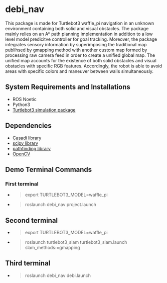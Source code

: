 # debi_nav
This package is made for Turtlebot3 waffle_pi navigation in an unknown environment containing both solid and visual obstacles. The package mainly relies on an A* path planning implementation in addition to a low level model predicitve controller for goal tracking. Moreover, the package integrates sensory information by superimposing the traditional map publihsed by gmapping method with another custom map formed by processing raw camera feed in order to create a unified global map. The unified map accounts for the existence of both solid obstacles and visual obstacles with specific RGB features. Accordingly, the robot is able to avoid areas with specific colors and maneuver between walls simultaneously.

## System Requirements and Installations
- ROS Noetic
- Python3
- [Turtlebot3 simulation package](https://emanual.robotis.com/docs/en/platform/turtlebot3/simulation/)

## Dependencies
- [Casadi library](https://web.casadi.org/get/)
- [scipy library](https://pypi.org/project/scipy/)
- [pathfinding library](https://github.com/brean/python-pathfinding)
- [OpenCV](https://pypi.org/project/opencv-python/)

## Demo Terminal Commands
### First terminal
- > export TURTLEBOT3_MODEL=waffle_pi
- > roslaunch debi_nav project.launch
## Second terminal
- > export TURTLEBOT3_MODEL=waffle_pi
- > roslaunch turtlebot3_slam turtlebot3_slam.launch slam_methods:=gmapping
## Third terminal
- > roslaunch debi_nav debi.launch
